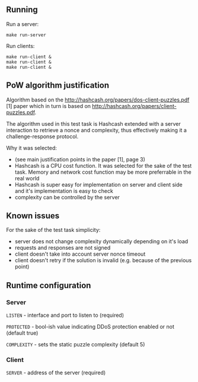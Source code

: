 ## Running

Run a server:

    make run-server

Run clients:
    
    make run-client &
    make run-client &
    make run-client &

## PoW algorithm justification

Algorithm based on the http://hashcash.org/papers/dos-client-puzzles.pdf [1] paper which in turn is based on http://hashcash.org/papers/client-puzzles.pdf.

The algorithm used in this test task is Hashcash extended with a server interaction to retrieve a nonce and complexity, thus effectively making it a challenge-response protocol.

Why it was selected:
- (see main justification points in the paper [1], page 3)
- Hashcash is a CPU cost function. It was selected for the sake of the test task. Memory and network cost function may be more preferrable in the real world
- Hashcash is super easy for implementation on server and client side and it's implementation is easy to check
- complexity can be controlled by the server


## Known issues

For the sake of the test task simplicity:
- server does not change complexity dynamically depending on it's load 
- requests and responses are not signed
- client doesn't take into account server nonce timeout
- client doesn't retry if the solution is invalid (e.g. because of the previous point)

## Runtime configuration

### Server
`LISTEN` - interface and port to listen to (required)

`PROTECTED` - bool-ish value indicating DDoS protection enabled or not (default true)

`COMPLEXITY` - sets the static puzzle complexity (default 5) 

### Client

`SERVER` - address of the server (required)